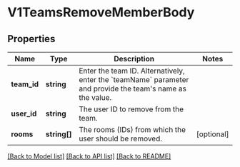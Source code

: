 # V1TeamsRemoveMemberBody

## Properties
Name | Type | Description | Notes
------------ | ------------- | ------------- | -------------
**team_id** | **string** | Enter the team ID. Alternatively, enter the &#x60;teamName&#x60; parameter and provide the team&#x27;s name as the value. | 
**user_id** | **string** | The user ID to remove from the team. | 
**rooms** | **string[]** | The rooms (IDs) from which the user should be removed. | [optional] 

[[Back to Model list]](../../README.md#documentation-for-models) [[Back to API list]](../../README.md#documentation-for-api-endpoints) [[Back to README]](../../README.md)

